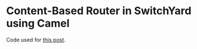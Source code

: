 Content-Based Router in SwitchYard using Camel
==============================================

Code used for [this post](http://pamlesleylu.wordpress.com/2014/02/09/content-based-router-in-switchyard-using-camel/).